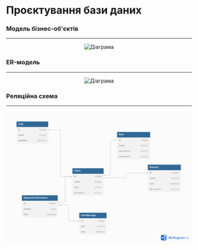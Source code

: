 # Проєктування бази даних

### Модель бізнес-об'єктів 
---
<center>
  
![Діаграма](//www.plantuml.com/plantuml/png/XPNFRjim3CRlV0eknw0Ucg73TYnGRBS2m_uyW10nZX1ByYGQMJVqtJSsci4aX7ig_FleZ_f4re7xogxm50U0DsDnVNGukASyCTP8x9A3WNQCdB64Vi_eGw4jXvm0A77W9tmO0YK6pZtndWh-0SGpwMtmY5SmkKW6ZYuC1XvThSTSn0XG-NO-7rEtRWG1jRsXwYwcgfjTLJp3dFgxgmSpimZ_JdO1v3WNo9FpGqWaWGJeEFBSi4wY16LmBZxFH_oQ1pAFAC8y58MaqnNqLBSbZ3Bo2sMa4aEj8W3EfftiIxT-USR6TOPpHTkR1QeBTjCugoec_PoeyaDEkr2Y4oSpjL6dvcJhBjKZbUKQ3f40qDBKI2qPSA7fgo_Q9rbyxUhIbYxAkXoznufoiAZU741bsmRP0E2PkoMs9ePez3glKPb_L2gFLAlhoSojTCbkSgPVR2jj3JJJuzVDySfogKpvMsKIKFxnSNLxirvXz_APxd2rkTci_d-RJt-iYjD7OYuGr9gqwdQDInN6ee41hNTr3e1w26bqnKKSdVSXzVXHiPGzLHhnmws2nQM3mFSQnfpoTbzo9EGoaL8yxTmqyEUS-5luJRXvfyHFfw7AHdnf_Uy0yT6LFYIyauk-f-Jbj_8l)

</center>

### ER-модель
---
<center>
  
![Діаграма](//www.plantuml.com/plantuml/png/bLF1QXH14BttLvHp4JI1pS7B72IISov1Fw2SgKoQdUaUksg9YmGs2fv43qB0lmW1CIIu-OMUN_1Bh9brOwyR5_QqNQ_ULBrzhtkV1ODCcjeyQWDM3KADKpyHu8O47PgQZWN4Gx3LYK1f0nLYlJE6nzQr6B21sZgIQKlWWvpufE5yIKmjx3qR9MX0DnxGqSYOnx2xkmilaSTmgEigQiW9n1_njhk8L_6oRviMYx6s8EjvVsaPl3C0Uh0o7KOCDS1JM-PWdVI5VZ_yE6me1vPWNJK09M6fmXKiKKXiGmgVcREbf1T5GSnmu9q4NqEyYtFeFiRlyMVtlfjr7rQ5BTX_o2kw3cghfssKDMZh5Q15vbCVoWHKcVSRZdnDsynlAJIMMKFynn0kWcqbnLD7UYkERMYmPwHXTUVnhfl5o_MuqY_-4ziHlPaGR-MFPfMcjadxsfvKqOQTwFYKGWwllQyVtfdEViKK3eaPgqqv2BsLZVyZzJf-ZNFrz5eVmho_SUhkRVT9JnUWqDMlsRVkYnvkuhNM46zw_vMb_UvSx-Vd8OVXIMIZdIUPbiyXszlPovRtCGTajfMZ4iIR1RZ67MvM3YV8vfuoD0RAG5xcbmEJAta3RSt-78f5gTCVwA_DI6tEeI970ONOxElYILF_1W00)

</center>

### Реляційна схема
---
<center>
  
![Діаграма](2.png)

</center>
